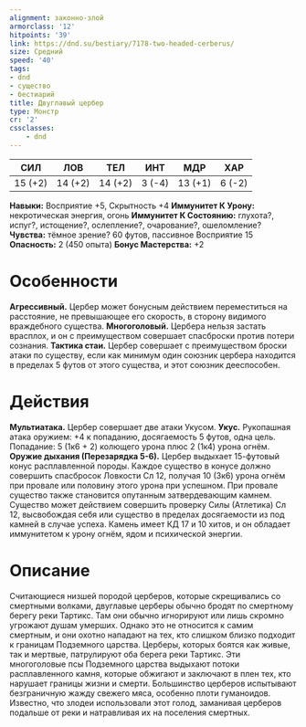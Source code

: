 ```yaml
---
alignment: законно-злой
armorclass: '12'
hitpoints: '39'
link: https://dnd.su/bestiary/7178-two-headed-cerberus/
size: Средний
speed: '40'
tags:
- dnd
- существо
- бестиарий
title: Двуглавый цербер
type: Монстр
cr: '2'
cssclasses:
    - dnd
---
```



| СИЛ | ЛОВ | ТЕЛ | ИНТ | МДР | ХАР |
|---|---|---|---|---|---|
| 15 (+2) | 14 (+2) | 14 (+2) | 3 (-4) | 13 (+1) | 6 (-2) |
**Навыки:** Восприятие +5, Скрытность +4
**Иммунитет К Урону:** некротическая энергия, огонь
**Иммунитет К Состоянию:** глухота?, испуг?, истощение?, ослепление?, очарование?, ошеломление?
**Чувства:** тёмное зрение? 60 футов, пассивное Восприятие 15
**Опасность:** 2 (450 опыта)
**Бонус Мастерства:** +2


# Особенности
**Агрессивный.** Цербер может бонусным действием переместиться на расстояние, не превышающее его скорость, в сторону видимого враждебного существа.
**Многоголовый.** Цербера нельзя застать врасплох, и он с преимуществом совершает спасброски против потери сознания.
**Тактика стаи.** Цербер совершает с преимуществом броски атаки по существу, если как минимум один союзник цербера находится в пределах 5 футов от этого существа, и этот союзник дееспособен.


# Действия
**Мультиатака.** Цербер совершает две атаки Укусом.
**Укус.** Рукопашная атака оружием: +4 к попаданию, досягаемость 5 футов, одна цель. Попадание: 5 (1к6 + 2) колющего урона плюс 2 (1к4) урона огнём.
**Оружие дыхания (Перезарядка 5-6).** Цербер выдыхает 15-футовый конус расплавленной породы. Каждое существо в конусе должно совершить спасбросок Ловкости Сл 12, получая 10 (3к6) урона огнём при провале или половину этого урона при успешном. При провале существо также становится опутанным затвердевающим камнем. Существо может действием совершить проверку Силы (Атлетика) Сл 12, высвобождая себя или существо в пределах досягаемости из под камней в случае успеха. Камень имеет КД 17 и 10 хитов, и он обладает иммунитетом к урону огнём, ядом и психической энергии.


# Описание
Считающиеся низшей породой церберов, которые скрещивались со смертными волками, двуглавые церберы обычно бродят по смертному берегу реки Тартикс. Там они обычно игнорируют или лишь скромно угрожают душам умерших. Однако это не относится к самим смертным, и они охотно нападают на тех, кто слишком близко подходит к границам Подземного царства. Церберы, которых боятся как живые, так и мертвые, патрулируют оба берега реки Тартикс. Эти многоголовые псы Подземного царства выдыхают потоки расплавленного камня, которые обжигают и заключают в плен тех, кто нарушает границы жизни и смерти. Большинство церберов испытывают безграничную жажду свежего мяса, особенно плоти гуманоидов. Известно, что злодеи использовали этот голод, заманивая церберов подальше от реки и натравливая их на поселения смертных.